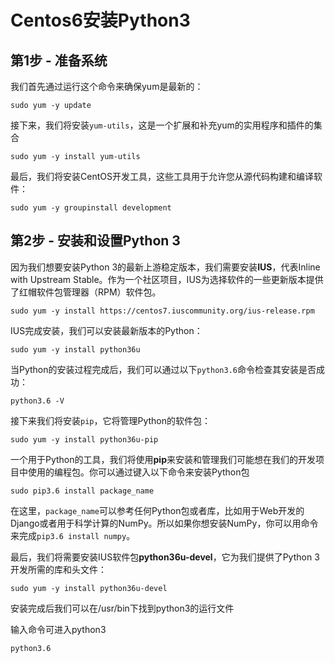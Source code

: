 # Centos6安装Python3

## 第1步 - 准备系统

我们首先通过运行这个命令来确保yum是最新的：

```shell
sudo yum -y update
```

接下来，我们将安装`yum-utils`，这是一个扩展和补充yum的实用程序和插件的集合

```shell
sudo yum -y install yum-utils
```

最后，我们将安装CentOS开发工具，这些工具用于允许您从源代码构建和编译软件：

```shell
sudo yum -y groupinstall development
```

## 第2步 - 安装和设置Python 3

因为我们想要安装Python 3的最新上游稳定版本，我们需要安装**IUS**，代表Inline with Upstream Stable。作为一个社区项目，IUS为选择软件的一些更新版本提供了红帽软件包管理器（RPM）软件包。

```shell
sudo yum -y install https://centos7.iuscommunity.org/ius-release.rpm
```

IUS完成安装，我们可以安装最新版本的Python：

```shell
sudo yum -y install python36u
```

当Python的安装过程完成后，我们可以通过以下`python3.6`命令检查其安装是否成功：

```shell
python3.6 -V
```

接下来我们将安装`pip`，它将管理Python的软件包：

```shell
sudo yum -y install python36u-pip
```

一个用于Python的工具，我们将使用**pip**来安装和管理我们可能想在我们的开发项目中使用的编程包。你可以通过键入以下命令来安装Python包

```shell
sudo pip3.6 install package_name
```

在这里，`package_name`可以参考任何Python包或者库，比如用于Web开发的Django或者用于科学计算的NumPy。所以如果你想安装NumPy，你可以用命令来完成`pip3.6 install numpy`。

最后，我们将需要安装IUS软件包**python36u-devel**，它为我们提供了Python 3开发所需的库和头文件：

```shell
sudo yum -y install python36u-devel
```

安装完成后我们可以在/usr/bin下找到python3的运行文件

输入命令可进入python3

```shell
python3.6
```

